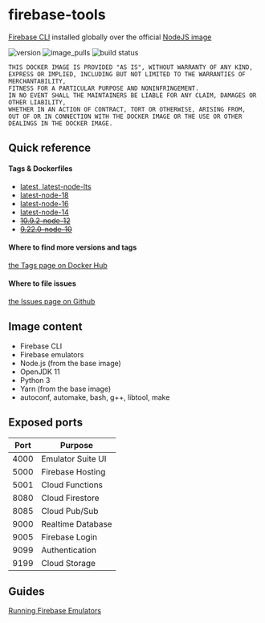 # firebase-tools

[Firebase CLI](https://www.npmjs.com/package/firebase-tools) installed globally over the official [NodeJS image](https://hub.docker.com/_/node)

![version](https://img.shields.io/docker/v/andreysenov/firebase-tools?sort=semver)
![image_pulls](https://img.shields.io/docker/pulls/andreysenov/firebase-tools?label=pulls)
![build status](https://github.com/AndreySenov/firebase-tools-docker/actions/workflows/default.yml/badge.svg)

```
THIS DOCKER IMAGE IS PROVIDED "AS IS", WITHOUT WARRANTY OF ANY KIND,
EXPRESS OR IMPLIED, INCLUDING BUT NOT LIMITED TO THE WARRANTIES OF MERCHANTABILITY,
FITNESS FOR A PARTICULAR PURPOSE AND NONINFRINGEMENT.
IN NO EVENT SHALL THE MAINTAINERS BE LIABLE FOR ANY CLAIM, DAMAGES OR OTHER LIABILITY,
WHETHER IN AN ACTION OF CONTRACT, TORT OR OTHERWISE, ARISING FROM,
OUT OF OR IN CONNECTION WITH THE DOCKER IMAGE OR THE USE OR OTHER DEALINGS IN THE DOCKER IMAGE.
```

## Quick reference

#### Tags & Dockerfiles
* [latest, latest-node-lts](https://github.com/AndreySenov/firebase-tools-docker/blob/main/Dockerfile)
* [latest-node-18](https://github.com/AndreySenov/firebase-tools-docker/blob/main/Dockerfile.node18)
* [latest-node-16](https://github.com/AndreySenov/firebase-tools-docker/blob/main/Dockerfile.node16)
* [latest-node-14](https://github.com/AndreySenov/firebase-tools-docker/blob/main/Dockerfile.node14)
* [~~10.9.2-node-12~~](https://github.com/AndreySenov/firebase-tools-docker/blob/main/Dockerfile.node12)
* [~~9.22.0-node-10~~](https://github.com/AndreySenov/firebase-tools-docker/blob/main/Dockerfile.node10)

#### Where to find more versions and tags
[the Tags page on Docker Hub](https://hub.docker.com/r/andreysenov/firebase-tools/tags)

#### Where to file issues
[the Issues page on Github](https://github.com/AndreySenov/firebase-tools-docker/issues)


## Image content

* Firebase CLI
* Firebase emulators
* Node.js (from the base image)
* OpenJDK 11
* Python 3
* Yarn (from the base image)
* autoconf, automake, bash, g++, libtool, make

## Exposed ports

| Port | Purpose           |
| ---- | ----------------- |
| 4000 | Emulator Suite UI |
| 5000 | Firebase Hosting  |
| 5001 | Cloud Functions   |
| 8080 | Cloud Firestore   |
| 8085 | Cloud Pub/Sub     |
| 9000 | Realtime Database |
| 9005 | Firebase Login    |
| 9099 | Authentication    |
| 9199 | Cloud Storage     |

## Guides

[Running Firebase Emulators](https://github.com/AndreySenov/firebase-tools-docker/blob/main/doc/guide/running_firebase_emulators.md)
